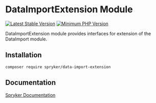 # DataImportExtension Module
[![Latest Stable Version](https://poser.pugx.org/spryker/data-import-extension/v/stable.svg)](https://packagist.org/packages/spryker/data-import-extension)
[![Minimum PHP Version](https://img.shields.io/badge/php-%3E%3D%208.3-8892BF.svg)](https://php.net/)

DataImportExtension module provides interfaces for extension of the DataImport module.

## Installation

```
composer require spryker/data-import-extension
```

## Documentation

[Spryker Documentation](https://docs.spryker.com)
